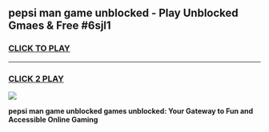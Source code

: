 
## pepsi man game unblocked - Play Unblocked Gmaes & Free #6sjl1
<h3>
<a href="https://premium.freeplayer.one?title=pepsi_man_game_unblocked&ref=03M">CLICK TO PLAY</a></h3>
<hr>

<h3>
<a href="https://premium.freeplayer.one?title=pepsi_man_game_unblocked&ref=03M">CLICK 2 PLAY</a>
  
</h3>

<a href="https://premium.freeplayer.one?title=pepsi_man_game_unblocked&ref=03M"><img src="https://clearcache.store/games.png"></a>


**pepsi man game unblocked games unblocked: Your Gateway to Fun and Accessible Online Gaming**
